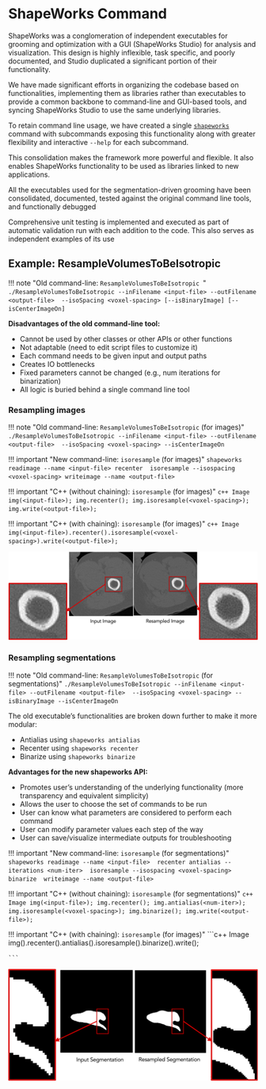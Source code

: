 # ShapeWorks Command

ShapeWorks was a conglomeration of independent executables for grooming and optimization with a GUI (ShapeWorks Studio) for analysis and visualization. This design is highly inflexible, task specific, and poorly documented, and Studio duplicated a significant portion of their functionality.

We have made significant efforts in organizing the codebase based on functionalities, implementing them as libraries rather than executables to provide a common backbone to command-line and GUI-based tools, and syncing ShapeWorks Studio to use the same underlying libraries.


To retain command line usage, we have created a single [`shapeworks`](../tools/ShapeWorksCommands.md) command with subcommands exposing this functionality along with greater flexibility and interactive `--help` for each subcommand. 

This consolidation makes the framework more powerful and flexible. It also enables ShapeWorks functionality to be used as libraries linked to new applications. 

All the executables used for the segmentation-driven grooming have been consolidated, documented, tested against the original command line tools, and functionally debugged

Comprehensive unit testing is implemented and executed as part of automatic validation run with each addition to the code. This also serves as independent examples of its use 


## Example: ResampleVolumesToBeIsotropic


!!! note "Old command-line: `ResampleVolumesToBeIsotropic `"
    ```
    ./ResampleVolumesToBeIsotropic --inFilename <input-file> --outFilename <output-file> 
                                   --isoSpacing <voxel-spacing>
                                  [--isBinaryImage] [--isCenterImageOn]
    ```


**Disadvantages of the old command-line tool:**        

- Cannot be used by other classes or other APIs or other functions
- Not adaptable (need to edit script files to customize it)
- Each command needs to be given input and output paths
- Creates IO bottlenecks
- Fixed parameters cannot be changed (e.g., num iterations for binarization)
- All logic is buried behind a single command line tool


### Resampling images

!!! note "Old command-line: `ResampleVolumesToBeIsotropic` (for images)"
    ```
    ./ResampleVolumesToBeIsotropic --inFilename <input-file> --outFilename <output-file> 
                                   --isoSpacing <voxel-spacing>
                                   --isCenterImageOn
    ```

!!! important "New command-line: `isoresample` (for images)"
    ```
    shapeworks readimage --name <input-file> recenter 
               isoresample --isospacing <voxel-spacing>
               writeimage --name <output-file>
    ```

!!! important "C++ (without chaining): `isoresample` (for images)"
    ```c++
    Image img(<input-file>);
    img.recenter();
    img.isoresample(<voxel-spacing>);
    img.write(<output-file>);
    ```
    
!!! important "C++ (with chaining): `isoresample` (for images)"
    ```c++
    Image img(<input-file>).recenter().isoresample(<voxel-spacing>).write(<output-file>);
    ```

![Isoresampling for images](../img/new/isoresample_img.png)


### Resampling segmentations

!!! note "Old command-line: `ResampleVolumesToBeIsotropic` (for segmentations)"
    ```
    ./ResampleVolumesToBeIsotropic --inFilename <input-file> --outFilename <output-file> 
                                   --isoSpacing <voxel-spacing>
                                  --isBinaryImage --isCenterImageOn
    ```

The old executable’s functionalities are broken down further to make it more modular:

- Antialias using `shapeworks antialias` 
- Recenter using `shapeworks recenter`
- Binarize using `shapeworks binarize`


**Advantages for the new shapeworks API:**

- Promotes user’s understanding of the underlying functionality (more transparency and equivalent simplicity)
- Allows the user to choose the set of commands to be run
- User can know what parameters are considered to perform each command
- User can modify parameter values each step of the way
- User can save/visualize intermediate outputs for troubleshooting 


!!! important "New command-line: `isoresample` (for segmentations)"
    ```
    shapeworks readimage --name <input-file> 
               recenter antialias --iterations <num-iter> 
               isoresample --isospacing <voxel-spacing> binarize 
               writeimage --name <output-file>
    ```

!!! important "C++ (without chaining): `isoresample` (for segmentations)"
    ```c++
    Image img(<input-file>);
    img.recenter();
    img.antialias(<num-iter>);
    img.isoresample(<voxel-spacing>);
    img.binarize();
    img.write(<output-file>);
    ```
    
!!! important "C++ (with chaining): `isoresample` (for images)"
    ```c++
    Image img(<input-file>).recenter().antialias(<num-iter>).isoresample(<voxel-spacing>).binarize().write(<output-file>);

    ```
![Isoresampling for segmentations](../img/new/isoresample_seg.png)